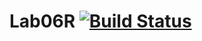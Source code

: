 # Lab06R  [![Build Status](https://travis-ci.org/Noufal21/Lab06R.svg?branch=master)](https://travis-ci.org/Noufal21/Lab06R)
